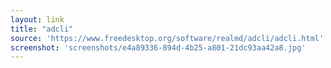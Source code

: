 ```yaml
---
layout: link
title: "adcli"
source: 'https://www.freedesktop.org/software/realmd/adcli/adcli.html'
screenshot: 'screenshots/e4a89336-894d-4b25-a801-21dc93aa42a8.jpg'
---
```


